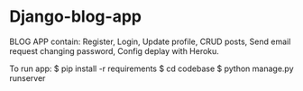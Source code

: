 # Django-blog-app
BLOG APP contain:
  Register, Login,
  Update profile,
  CRUD posts,
  Send email request changing password,
  Config deplay with Heroku.
  
 
To run app:
  $ pip install -r requirements
  $ cd codebase
  $ python manage.py runserver
